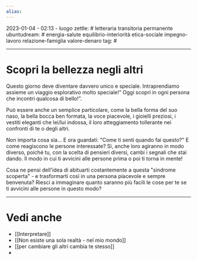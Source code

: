 ```yaml
---
alias: 
---
```

2023-01-04 - 02:13 - *luogo*
zettle: # letteraria transitoria permanente
ubuntudream: # energia-salute equilibrio-interiorità etica-sociale impegno-lavoro relazione-famiglia valore-denaro 
tag: #

---
# Scopri la bellezza negli altri
Questo giorno deve diventare davvero unico e speciale. Intraprendiamo assieme un viaggio esplorativo molto speciale!” Oggi scopri in ogni persona che incontri qualcosa di bello!”. 

Può essere anche un semplice particolare, come la bella forma del suo naso, la bella bocca ben formata, la voce piacevole, i gioielli preziosi, i vestiti eleganti che lei/lui indossa, il loro atteggiamento tollerante nei confronti di te o degli altri.

Non importa cosa sia... E ora guardati: "Come ti senti quando fai questo?" E come reagiscono le persone interessate? Sì, anche loro agiranno in modo diverso, poiché tu, con la scelta di pensieri diversi, cambi i segnali che stai dando. Il modo in cui ti avvicini alle persone prima o poi ti torna in mente!

Cosa ne pensi dell'idea di abituarti costantemente a questa "sindrome scoperta" - e trasformarti così in una persona piacevole e sempre benvenuta? Riesci a immaginare quanto saranno più facili le cose per te se ti avvicini alle persone in questo modo?



---
# Vedi anche
- [[Interpretare]]
- [[Non esiste una sola realtà - nel mio mondo]]
- [[per cambiare gli altri cambia te stesso]]
- 